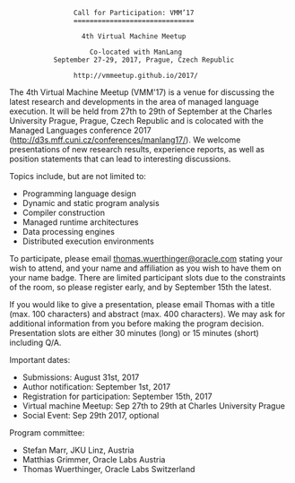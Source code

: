                     Call for Participation: VMM’17
                    ==============================

                      4th Virtual Machine Meetup

                        Co-located with ManLang
               September 27-29, 2017, Prague, Czech Republic
                   
                    http://vmmeetup.github.io/2017/


The 4th Virtual Machine Meetup (VMM'17) is a venue for discussing the latest
research and developments in the area of managed language execution. It will be
held from 27th to 29th of September at the Charles University Prague,
Prague, Czech Republic and is colocated with the Managed Languages conference
2017 (http://d3s.mff.cuni.cz/conferences/manlang17/). We welcome presentations of new
research results, experience reports, as well as position statements that can
lead to interesting discussions.


Topics include, but are not limited to:

 - Programming language design
 - Dynamic and static program analysis
 - Compiler construction
 - Managed runtime architectures
 - Data processing engines
 - Distributed execution environments

To participate, please email thomas.wuerthinger@oracle.com stating your wish to
attend, and your name and affiliation as you wish to have them on your name
badge. There are limited participant slots due to the constraints of the room,
so please register early, and by September 15th the latest.

If you would like to give a presentation, please email Thomas with a title
(max. 100 characters) and abstract (max. 400 characters). We may ask for
additional information from you before making the program decision.
Presentation slots are either 30 minutes (long) or 15 minutes (short)
including Q/A.


Important dates:

 - Submissions:  August 31st, 2017
 - Author notification: September 1st, 2017
 - Registration for participation: September 15th, 2017
 - Virtual machine Meetup: Sep 27th to 29th at Charles University Prague
 - Social Event: Sep 29th 2017, optional


Program committee:

 - Stefan Marr, JKU Linz, Austria
 - Matthias Grimmer, Oracle Labs Austria
 - Thomas Wuerthinger, Oracle Labs Switzerland
